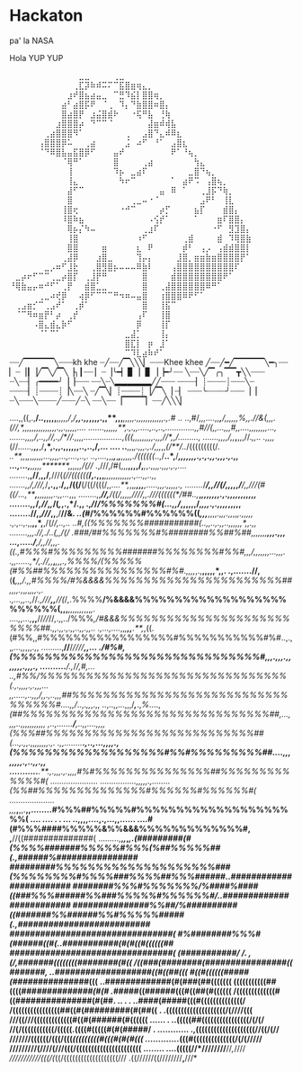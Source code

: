 # Hackaton
pa' la NASA

Hola YUP YUP

⠀⠀⠀⠀⠀⠀⠀⠀⠀⠀⠀⠀⣀⣀⠀⠀⠀⠀⢀⣀⠀⠀⠀⠀⠀⠀⠀⠀⠀⠀⠀⠀⠀⠀⠀⠀⠀⠀⠀⠀⠀⠀
⠀⠀⠀⠀⠀⠀⠀⠀⠀⠀⠀⢀⣏⡽⠷⠾⠭⠍⠉⣯⣿⣶⢶⣄⡀⠀⠀⠀⠀⠀⠀⠀⠀⠀⠀⠀⠀⠀⠀⠀⠀⠀
⠀⠀⠀⠀⠀⠀⠀⠀⠀⠀⣰⠞⣿⣦⣴⣤⣀⠀⠉⣛⠹⣮⡇⣿⣿⢶⡀⠀⠀⠀⠀⠀⠀⠀⠀⠀⠀⠀⠀⠀⠀⠀
⠀⠀⠀⠀⠀⠀⠀⠀⠀⣴⠃⣴⣿⡯⠟⠀⠈⢀⠀⠹⡄⠙⣷⣿⣿⠶⣿⡄⠀⠀⠀⠀⠀⠀⠀⠀⠀⠀⠀⠀⠀⠀
⠀⠀⠀⠀⠀⠀⠀⠀⠀⣿⣴⣿⡟⠀⣰⣬⣿⣾⠗⠀⠀⠐⢯⠛⣧⠀⢘⢷⠀⠀⠀⠀⠀⠀⠀⠀⠀⠀⠀⠀⠀⠀
⠀⠀⠀⠀⠀⠀⠀⠀⣰⣿⣿⣿⡴⠀⠙⠉⠉⠈⠀⠀⠀⠀⠀⠀⣼⣶⠾⢾⣧⠀⠀⠀⠀⠀⠀⠀⠀⠀⠀⠀⠀⠀
⠀⠀⠀⠀⠀⠀⢀⣴⣿⣿⣿⠻⠁⠀⠀⠀⠀⠀⠀⠀⢀⠀⠀⣠⣿⠙⣄⠾⠿⣆⠀⠀⠀⠀⠀⠀⠀⠀⠀⠀⠀⠀
⠀⠀⠀⠀⠀⢠⣿⣿⣿⡿⠥⠀⠀⢀⣴⠀⠀⠀⠀⠀⣨⠀⠴⠋⠀⠘⠁⠀⣠⣿⣆⠀⠀⠀⠀⠀⠀⠀⠀⠀⠀⠀
⠀⠀⠀⠀⠀⠈⠙⠿⣿⣧⣤⣯⣿⡿⠋⠀⠀⠀⣤⠞⠀⠀⠀⠀⠀⠀⠀⠀⠟⠁⠘⢦⡀⠀⠀⠀⠀⠀⠀⠀⠀⠀
⠀⠀⠀⠀⠀⠀⠀⠀⠀⠈⢿⠛⠁⠀⠀⠀⠀⠀⣿⠀⠀⠀⠀⢀⣴⠀⠀⠀⠀⠀⠀⠀⢳⣄⠀⠀⠀⠀⠀⠀⠀⠀
⠀⠀⠀⠀⠀⠀⠀⠀⠀⠀⢸⠀⠀⠀⠀⠀⠀⠀⠹⡦⠀⣀⣴⠏⠀⠀⠀⠀⠀⠀⠀⣀⣿⠙⢦⡀⠀⠀⠀⠀⠀⠀
⠀⠀⠀⠀⠀⠀⠀⠀⠀⠀⢸⣄⠀⠀⠀⠀⠀⠀⠀⠳⠖⠉⠀⠀⠀⠀⠀⠀⠁⠀⣴⠟⠩⠀⢠⣿⢦⡀⠀⠀⠀⠀
⠀⠀⠀⠀⠀⠀⠀⠀⠀⠀⣼⠋⠉⠀⠀⠀⠀⠀⠀⠀⠀⠀⠀⠀⠀⠀⣤⠀⠿⠀⠁⠀⠀⢀⣸⡯⠙⢷⡀⠀⠀⠀
⠀⠀⠀⠀⠀⠀⠀⠀⠀⠀⣿⠀⠀⠀⠀⠀⠀⠀⠀⠀⠀⢀⣀⠤⠐⠈⠀⠀⠀⠀⠀⠀⠀⣠⠟⠃⠀⢸⣇⠀⠀⠀
⠀⠀⠀⠀⠀⠀⠀⠀⠀⢸⣿⢖⠀⠀⠀⠀⠀⠀⠀⠐⠚⠉⠀⠀⠀⠀⡴⡋⠀⠀⠀⠀⣦⡏⠀⠀⠀⣾⣿⡄⠀⠀
⠀⠀⠀⠀⠀⠀⠀⠀⠀⠸⣿⠷⣦⠀⠀⠀⠀⠀⠀⠀⠀⠀⠀⠀⠠⢪⡞⠁⠀⠀⠀⠀⠁⠀⠀⠀⣶⠏⣿⣿⡄⠀
⠀⠀⠀⠀⠀⠀⠀⠀⠀⠀⢿⡦⡌⠳⠤⠀⠀⠀⠀⠀⠀⠀⠀⢀⣰⠏⠀⠀⠀⠀⠀⠀⠀⠀⠀⠐⠋⠀⣻⣹⣿⡄
⠀⠀⠀⠀⠀⠀⠀⠀⠀⠀⢸⣿⠀⠀⠀⠀⠀⠀⠀⠀⠀⠀⠰⠋⠀⠀⠀⠀⠀⠀⢀⣾⠀⠀⠀⠀⣾⠀⠹⢿⣿⣷
⠀⠀⠀⠀⠀⠀⠀⠀⠀⠀⣿⣿⠀⠀⠀⠀⣶⠀⠀⠀⠀⠀⣆⠀⠟⠀⠀⠀⠀⠀⡾⠃⠀⢠⡠⠀⢠⣾⣾⣿⣿⡇
⠀⠀⠀⠀⠀⠀⠀⠀⠀⢀⣼⡿⠀⠀⠀⣰⣿⣀⠀⠀⠀⠀⢹⡤⡄⠀⠀⠀⠀⣸⣿⡀⣶⣶⣷⣶⣿⣿⣿⣿⡟⠁
⠀⠀⠀⠀⠀⠀⣀⡠⠶⠋⣸⣗⠀⠀⢀⣿⣻⣿⡦⠤⠤⠤⠿⣷⠇⠀⠀⠀⢠⣿⣿⣿⣿⣿⣿⣿⣿⣿⣿⠏⠀⠀
⠀⣀⡴⠖⠋⠉⠉⢀⣀⡴⣿⡏⠀⢀⣸⡟⠛⠀⠀⠀⠀⠀⠀⣿⠀⠀⠀⠀⣾⣿⣿⣿⣿⣿⣿⣿⣿⠟⠁⠀⠀⠀
⠘⢿⣷⣤⡤⠶⠚⠋⠁⢀⡟⠀⠀⣾⣿⣁⣀⠀⠀⠀⠀⠀⠀⣿⠀⠀⢀⣼⣿⣿⣿⣿⣿⣿⠿⠛⠁⠀⠀⠀⠀⠀
⠀⠀⠀⠀⠀⢀⣀⠴⢞⡿⠀⠀⢴⡿⠋⠉⠉⠉⠛⠲⠶⠤⣤⣿⠀⠀⢰⣿⣿⣿⠿⠟⠋⠁⠀⠀⠀⠀⠀⠀⠀⠀
⠀⢀⣠⣶⡊⠉⢀⣠⠞⠁⠀⢀⡾⠁⠀⠀⠀⠀⠀⠀⠀⠀⠀⣿⠀⠀⢸⣯⠉⠀⠀⠀⠀⠀⠀⠀⠀⠀⠀⠀⠀⠀
⠀⠈⠉⠻⠶⣶⡟⠃⡴⠀⢀⡞⠀⠀⠀⠀⠀⠀⠀⠀⠀⠀⢠⠏⠀⠀⢸⣿⠀⠀⠀⠀⠀⠀⠀⠀⠀⠀⠀⠀⠀⠀
⠀⠀⠀⠀⠠⣿⣄⣾⣄⡷⠋⠀⠀⠀⠀⠀⠀⠀⠀⠀⠀⠀⡿⠀⠀⠀⢸⡏⠀⠀⠀⠀⠀⠀⠀⠀⠀⠀⠀⠀⠀⠀
⠀⠀⠀⠀⠀⠈⠁⠉⠁⠀⠀⠀⠀⠀⠀⠀⠀⠀⠀⠀⣀⣼⡁⠀⠀⠀⢸⡄⠀⠀⠀⠀⠀⠀⠀⠀⠀⠀⠀⠀⠀⠀
⠀⠀⠀⠀⠀⠀⠀⠀⠀⠀⠀⠀⠀⠀⠀⠀⠀⠀⠀⠀⣿⣏⡇⠀⡶⠀⣸⠁⠀⠀⠀⠀⠀⠀⠀⠀⠀⠀⠀⠀⠀⠀
⠀⠀⠀⠀⠀⠀⠀⠀⠀⠀⠀⠀⠀⠀⠀⠀⠀⠀⠀⠀⠉⠹⣇⣴⠷⠞⠁⠀⠀⠀⠀⠀⠀⠀⠀⠀⠀⠀⠀⠀⠀⠀
┈┈╱▔▔▔▔▔╲┈┈┈kh khe
┈╱┈┈╱▔╲╲╲▏┈┈┈Khee khee
╱┈┈╱━╱▔▔▔▔▔╲━╮┈┈
▏┈▕┃▕╱▔╲╱▔╲▕╮┃┈┈
▏┈▕╰━▏▊▕▕▋▕▕━╯┈┈
╲┈┈╲╱▔╭╮▔▔┳╲╲┈┈┈
┈╲┈┈▏╭━━━━╯▕▕┈┈┈
┈┈╲┈╲▂▂▂▂▂▂╱╱┈┈┈
┈┈┈┈▏┊┈┈┈┈┊┈┈┈╲┈
┈┈┈┈▏┊┈┈┈┈┊▕╲┈┈╲
┈╱▔╲▏┊┈┈┈┈┊▕╱▔╲▕
┈▏ ┈┈┈╰┈┈┈┈╯┈┈┈▕▕
┈╲┈┈┈╲┈┈┈┈╱┈┈┈╱┈╲
┈┈╲┈┈▕▔▔▔▔▏┈┈╱╲╲╲▏

....,,((,.,**/..,,,,,******,*,*,,,*/*,*/****,,.,,*,,,,.,,**,,,****,*,,,,.,,,,,,,,,,,,.,.*#
..  ..,#/*,,,....,,**,******/,,,,,,%,*,.*//**&(,,*,.(//*,*,,,,,,,**,,*,,,,,,.,,.,,,,*,....
.......,,,,,**,****,.,.*,,.....,..,..,.............,*,#//**(,***,...,,,#,,....,,,,,,,,...,
.......,,,,*/**,..,,//,.*,*/*//.,,,,.................,(((**,,,,,*,,,,.,,,*//*,,/.........,
.......**,,**,,*/*,,***,**,,,//.*,,.. .,,,,*(//*......,**,,***,/**,*,.,,.,,,,,,..,..,/,...
.... ..**,,,*,.,,,.,./,,,*,,*(/**/..*/(((((((((/*.  ..**,,*,*,*,,*,,,,...,,,,...,....,..,.
..,....,*,,***,***,******,***,,,,,*.*/((((((*..,/**..*,**/*****,,,,,,*,.*,.*,*.,,.,,,.,.,,
...,...**,**,,,,,*******,,,**,**,**,*/***(//* .,///,/#(,,,**,,,,/,***,*,.,,,*,.,,,.,.,....
.......*.,**,****/****/**,**,,/***,*///(*(//((((((***/,.,,,***,,**,,,**,,,,,,,.,...*,,..,,
.......*,,/*,*/*//***,*/**,.,,./*,,*/((/**(/((/(((/,,..*..**,*,,*,**,,,**,.....,,,.,,,,,.,
........*/*********/,,*//(/*,,**,,,/**/,,*//*/(#((/*..*.****,*****,***,,,,,,,..,*,*...*,,,
........,,***//,**/***((/,,,,*,////,,.**///((((((*/##**..,*****,****,,,,,*,,.,.,,,,,,,,,,,
........,,***/*,//*,*,*/(*,*,.,*/**.,, .,*/*/*/%%%%%%%#(...,,/*,,,,,,/,*,,,*.*,.,,,,*,,,,,
........//,,******/*//*,,**,/**//&.  *..(#*/%%%%%%#%%%%%%((*,,,***,,,,.,*,,.,,*,,*,.,,,,,*
.,.,..,.,,**,,*,**,/(/***/,*.*.,..   ..#,**((%%%%%%%###########(*..,,..,.,,..,*,,,,,*,,.,,
........**,,,.//,**./**..(,**,/(/   .###*/##%%%%%%%#%########%%##%##*,,,**,,,,****,,,.,,*,
...,...../***,*/*,**,*//,,*,.((*.,*#%%%*#*%%%%%%%%%#######%%%%%%%%#%%#,,,/,,*,,,,*,...,,,.
.,,......,*/**,*.//*,,***,***,,,.,%%%%/(%%%%%(#%%##%%%%%%%%%%%%%%%%#%#.,,,,*,.,**,,,,,*,,.
.,.......//,**(**(******,,,/.,,*#%%%%*/#%&&&&%%%%%%%%%%%%%%%%%%%%%%%##,,,,*.,*,*,*,*,,,.,.
.,...,,..,*//*.,///**,,**//(*/,.%%%%**/%&&&&%%%%%%%%%%%%%%%%%%%%%%%%%(,,,***,,,,,,,*,,,*,.
....,,...,***,,**//*//*//,.,,../%%%*,/#&&&%%%%%%%%%%%%%%%%%%%%%%%%%%##.,,.,,.,.,,..,,.,,..
.,...,....*,,*,**,,**.**,*,((. (#%%,,#%%%%%%%%%%%%%%%%%#%%%%%%%%%%%#%#..,.,,*,...,,*,,,.,,
.........,**//**/*////**,,... ./#%#,(%%%%%%%%%%%%%%%%%%%%%%%%%%%%%%%#,,,.,,,.,,,,,,,.,,,.,
..........**/.,*/*/,***#,... ..,#%%/%%%%%%%%%%%%%%%%%%%%%%%%%%%%%%%%(.,.,*,,**,.,*.*,,,...
,,.....,..******,,*,/*,,*.,..,,,##%%%%%%%%%%%%%%%%%%%%%%%%%%%%%%%%%%#....,,*/*..,.*,,*,.,,
..,..,,...,,,/***,***.,*%*....,*(##%%%%%%%%%%%%%%%%%%%%%%%%%%%%%%%%##,...,,,,..,,,,,,,,,,,
,..,.......**/**,***..,,....,,*,,(%%%##%%%%%%%%%%%%%%%%%%%%%%%%%%%##(...,.,*,.,,*,,,,,,.,.
.,,........*******.,..,...,,,,., (%%%%%%%%%%%%%%%%%%%#%%#%%%%%%%%%##....,,,,,,,,.,..,,*.,,
...........****.**.,.,,,.,.*,*,,,#%#%%%%%%%%%%%%%%%##%%%%%%%%%%%%%#( .....................
................,,,,,.,........ (%%##%%%%%%%%%%%%%%#%%%%%%#%%%%%%#(   ....................
,,,*******,******,,.**,,........#%%%##%%%%%#%%%%%%%%%%%%%%%%%%%%%(      .... ....  . . ...
..,,,,....,.,...,,......  ....#(#%%%####%%%%%&%%&&&%%%%%%%%%%%%%#,  ,**//((##############(
.........,**,*,*,*,.(#########(#(%%%%#######%%%%%#%%%(%##%%%%%##(.,######%################
#########%%%%%%%%%%%%%%%%%%%%###(%%%%%%%%#%%%%###%%%%##%%%######..########################
########%%%#%%%%%%%/%####%####((###%%%######%%###%%%%%#%%%%%%#/..#########################
###############%%##/%##########((#######%%######%%#%%%%%#####(.,##########################
################################( #%########%%%#   (######((#(..###########(#(#((#((((((##
################################( (###########/     */*.   ,(/,#######((((((((########(#((
/((###(########(################((  #######,               ..###################((#((##(((
#((#((((((#####(####*###########(((                        ..#############(#(###(##(((((((
(((((((((((##((((###*###########(#(#                       .*#####((######(((#((##(#((((((
/(((((((((((((#((###############(#(##.         .. . .      ..####(#####(((#((((((((((((((/
/((((((((((((((((##((#(#########(#(##((              .      .((((((((((((((((((((/(////(((
///((///(((((((((((((#((#(######(#((((((     ......   .     ..(((((##((((((((((((((((/(/(/
//(/(((((((((((/(((((.((((#(((((#(#(#####/ . ............   .,((((((((((((((((((((//((/(//
///////((((((/(((/(((*(((((((((#(((#(#(#(((      .............*(((#((((((((((((((/(/(/////
/////////(////(///(((/((((((((((((((((((((((    ........   ....(((((//*////////**//*,*////
*///////////(((/(*((/(((((((((((((((((((///                   .((//////((////////**,**///*

